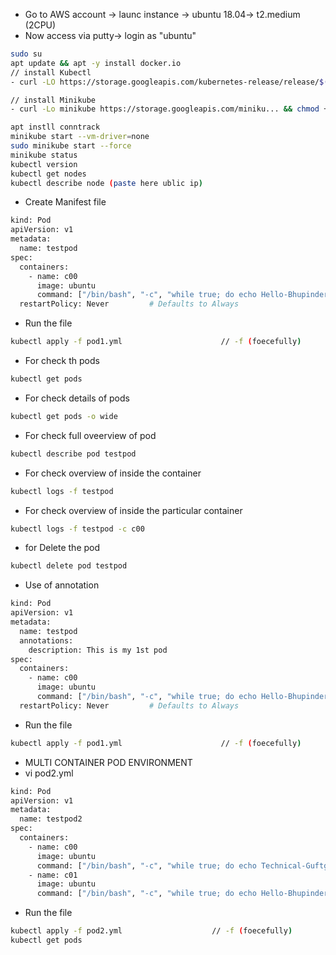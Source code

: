 - Go to AWS account -> launc instance -> ubuntu 18.04-> t2.medium (2CPU)
- Now access via putty-> login as "ubuntu"
```bash
sudo su
apt update && apt -y install docker.io
// install Kubectl
- curl -LO https://storage.googleapis.com/kubernetes-release/release/$(curl -s https://storage.googleapis.com/kubernetes-release/release/stable.txt)/bin/linux/amd64/kubectl && chmod +x ./kubectl && sudo mv ./kubectl /usr/local/bin/kubectl

// install Minikube
- curl -Lo minikube https://storage.googleapis.com/miniku... && chmod +x minikube && sudo mv minikube /usr/local/bin/

apt instll conntrack
minikube start --vm-driver=none
sudo minikube start --force
minikube status
kubectl version
kubectl get nodes
kubectl describe node (paste here ublic ip)
```

- Create Manifest file
```bash
kind: Pod                              
apiVersion: v1                     
metadata:                           
  name: testpod                  
spec:                                    
  containers:                      
    - name: c00                     
      image: ubuntu              
      command: ["/bin/bash", "-c", "while true; do echo Hello-Bhupinder; sleep 5 ; done"]
  restartPolicy: Never         # Defaults to Always

```
- Run the file
```bash
kubectl apply -f pod1.yml                      // -f (foecefully)
```

- For check th pods
```bash
kubectl get pods
```

 - For check details of pods
```bash
kubectl get pods -o wide
```

- For check full oveerview of pod
```bash
kubectl describe pod testpod
```


- For check overview of inside the container
```bash
kubectl logs -f testpod
```

- For check overview of inside the particular container
```bash
kubectl logs -f testpod -c c00
```

- for Delete the pod
```bash
kubectl delete pod testpod
```



- Use of annotation
```bash
kind: Pod                              
apiVersion: v1                     
metadata:                           
  name: testpod
  annotations:
    description: This is my 1st pod              
spec:                                    
  containers:                      
    - name: c00                     
      image: ubuntu              
      command: ["/bin/bash", "-c", "while true; do echo Hello-Bhupinder; sleep 5 ; done"]
  restartPolicy: Never         # Defaults to Always
```
- Run the file
```bash
kubectl apply -f pod1.yml                      // -f (foecefully)
```




- MULTI CONTAINER POD ENVIRONMENT
- vi pod2.yml
```bash
kind: Pod
apiVersion: v1
metadata:
  name: testpod2
spec:
  containers:
    - name: c00
      image: ubuntu
      command: ["/bin/bash", "-c", "while true; do echo Technical-Guftgu; sleep 5 ; done"]
    - name: c01
      image: ubuntu
      command: ["/bin/bash", "-c", "while true; do echo Hello-Bhupinder; sleep 5 ; done"]
```
- Run the file
```bash
kubectl apply -f pod2.yml                    // -f (foecefully)
kubectl get pods
```















